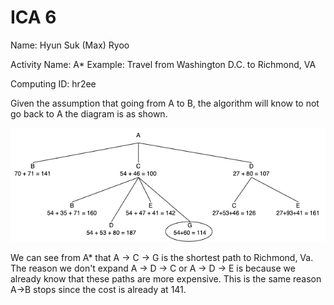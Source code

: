 <script
  src="https://cdn.mathjax.org/mathjax/latest/MathJax.js?config=TeX-AMS-MML_HTMLorMML"
  type="text/javascript">
</script>

# ICA 6
Name: Hyun Suk (Max) Ryoo

Activity Name: A* Example: Travel from Washington D.C. to Richmond, VA

Computing ID: hr2ee


Given the assumption that going from A to B, the algorithm will know to not go back to A the diagram is as shown.

![](./pics/tree.png)

We can see from A* that A -> C -> G is the shortest path to Richmond, Va. The reason we don't expand A -> D -> C or A -> D -> E is because we already know that these paths are more expensive. This is the same reason A->B stops since the cost is already at 141. 



